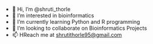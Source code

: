 - 👋 Hi, I’m @shruti_thorle
- 👀 I’m interested in bioinformatics
- 🌱 I’m currently learning Python and R programming
- 💞️ I’m looking to collaborate on Bioinformatics Projects
- 📫 HReach me at shrutithorle95@gmail.com

<!---
shruti_thorle/shruti_thorle is a ✨ special ✨ repository because its `README.md` (this file) appears on your GitHub profile.
You can click the Preview link to take a look at your changes.
--->
